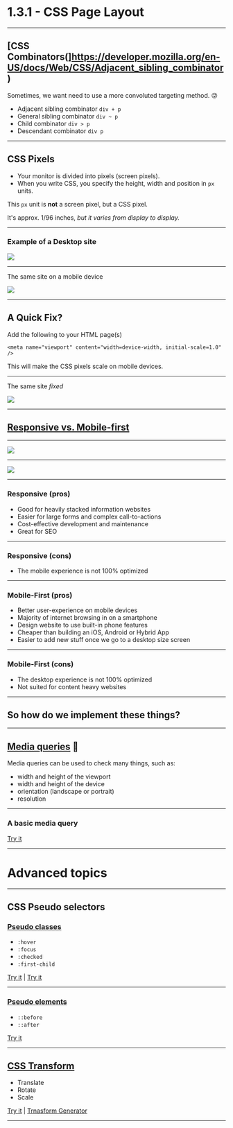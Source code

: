 # 1.3.1 - CSS Page Layout

---

## [CSS Combinators(]https://developer.mozilla.org/en-US/docs/Web/CSS/Adjacent_sibling_combinator)

Sometimes, we want need to use a more convoluted targeting method. 😜

- Adjacent sibling combinator `div + p`
- General sibling combinator `div ~ p`
- Child combinator `div > p`
- Descendant combinator `div p`

---


## CSS Pixels

- Your monitor is divided into pixels (screen pixels).
- When you write CSS, you specify the height, width and position in `px` units.

This `px` unit is **not** a screen pixel, but a CSS pixel.

It's approx. 1/96 inches, _but it varies from display to display._

---

### Example of a Desktop site

<img src="./assets/nresp_desktop.png" />

---

The same site on a mobile device

<img src='./assets/nresp_mobile.png' />

---

## A Quick Fix?

Add the following to your HTML page(s)

`<meta name="viewport" content="width=device-width, initial-scale=1.0" />`

This will make the CSS pixels scale on mobile devices.

---

The same site _fixed_

<img src='./assets/nresp_mobile_fix.png' />

---

## [Responsive vs. Mobile-first](https://darwindigital.com/mobile-first-versus-responsive-web-design/)

---

<img src='./assets/responsive.png' />

---

<img src='./assets/mobile_first.png' />

---

### Responsive (pros)

- Good for heavily stacked information websites
- Easier for large forms and complex call-to-actions
- Cost-effective development and maintenance
- Great for SEO

---

### Responsive (cons)

- The mobile experience is not 100% optimized

---

### Mobile-First (pros)

- Better user-experience on mobile devices
- Majority of internet browsing in on a smartphone
- Design website to use built-in phone features
- Cheaper than building an iOS, Android or Hybrid App
- Easier to add new stuff once we go to a desktop size screen

---

### Mobile-First (cons)

- The desktop experience is not 100% optimized
- Not suited for content heavy websites

---

## So how do we implement these things?

---

## [Media queries](https://www.w3schools.com/cssref/css3_pr_mediaquery.asp) 🥳

Media queries can be used to check many things, such as:

- width and height of the viewport
- width and height of the device
- orientation (landscape or portrait)
- resolution

---

### A basic media query

[Try it](https://www.w3schools.com/css/tryit.asp?filename=trycss_mediaqueries_ex1)

---

# Advanced topics

---

## CSS Pseudo selectors

### [Pseudo classes](https://developer.mozilla.org/en-US/docs/Web/CSS/Pseudo-classes#Index_of_standard_pseudo-classes)

- `:hover`
- `:focus`
- `:checked`
- `:first-child`

[Try it](https://www.w3schools.com/css/tryit.asp?filename=trycss_link)  |  [Try it](https://www.w3schools.com/css/tryit.asp?filename=trycss_first-child2)

---

### [Pseudo elements](https://developer.mozilla.org/en-US/docs/Web/CSS/Pseudo-elements#Index_of_standard_pseudo-elements)

- `::before`
- `::after`

[Try it](https://www.w3schools.com/css/tryit.asp?filename=trycss_before)

---

## [CSS Transform](https://developer.mozilla.org/en-US/docs/Web/CSS/transform)

- Translate
- Rotate
- Scale

[Try it](https://www.w3schools.com/cssref/tryit.asp?filename=trycss3_transform) | [Trnasform Generator](https://html-css-js.com/css/generator/transform/)

---
